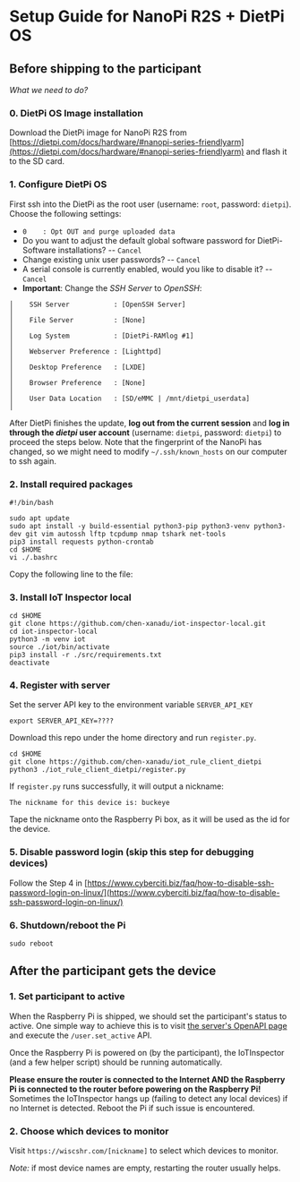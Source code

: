 # Setup Guide for NanoPi R2S + DietPi OS

## Before shipping to the participant

*What we need to do?*
### 0. DietPi OS Image installation

Download the DietPi image for NanoPi R2S from [https://dietpi.com/docs/hardware/#nanopi-series-friendlyarm](https://dietpi.com/docs/hardware/#nanopi-series-friendlyarm) and flash it to the SD card.


### 1. Configure DietPi OS

First ssh into the DietPi as the root user (username: `root`, password: `dietpi`). Choose the following settings:

- `0    : Opt OUT and purge uploaded data`
- Do you want to adjust the default global software password for DietPi-Software installations? -- `Cancel` 
- Change existing unix user passwords? -- `Cancel`
- A serial console is currently enabled, would you like to disable it? -- `Cancel`
- **Important**: Change the  *SSH Server* to *OpenSSH*:
```
│    SSH Server           : [OpenSSH Server]                                   │
│    File Server          : [None]                                             │
│    Log System           : [DietPi-RAMlog #1]                                 │
│    Webserver Preference : [Lighttpd]                                         │
│    Desktop Preference   : [LXDE]                                             │
│    Browser Preference   : [None]                                             │
│    User Data Location   : [SD/eMMC | /mnt/dietpi_userdata]                   │
```

After DietPi finishes the update, **log out from the current session** and **log in through the *dietpi* user account** (username: `dietpi`, password: `dietpi`) to proceed the steps below. Note that the fingerprint of the NanoPi has changed, so we might need to modify `~/.ssh/known_hosts` on our computer to ssh again.




### 2. Install required packages

```shell
#!/bin/bash

sudo apt update
sudo apt install -y build-essential python3-pip python3-venv python3-dev git vim autossh lftp tcpdump nmap tshark net-tools
pip3 install requests python-crontab
cd $HOME
vi ./.bashrc
```
Copy the following line to the file:


### 3. Install IoT Inspector local
```shell
cd $HOME
git clone https://github.com/chen-xanadu/iot-inspector-local.git
cd iot-inspector-local
python3 -m venv iot
source ./iot/bin/activate
pip3 install -r ./src/requirements.txt
deactivate
```

### 4. Register with server

Set the server API key to the environment variable `SERVER_API_KEY`
```shell
export SERVER_API_KEY=????
```

Download this repo under the home directory and run `register.py`.
```shell
cd $HOME
git clone https://github.com/chen-xanadu/iot_rule_client_dietpi
python3 ./iot_rule_client_dietpi/register.py
```
If `register.py` runs successfully, it will output a nickname:
```
The nickname for this device is: buckeye
```
Tape the nickname onto the Raspberry Pi box, as it will be used as the id for the device.


### 5. Disable password login (skip this step for debugging devices)

Follow the Step 4 in [https://www.cyberciti.biz/faq/how-to-disable-ssh-password-login-on-linux/](https://www.cyberciti.biz/faq/how-to-disable-ssh-password-login-on-linux/)


### 6. Shutdown/reboot the Pi
```shell
sudo reboot
```



## After the participant gets the device

### 1. Set participant to active

When the Raspberry Pi is shipped, we should set the participant's status to active. One simple way to achieve this is to visit [the server's OpenAPI page](https://wiscshr.com/docs#/default/set_active_user_set_active_post) and execute the `/user.set_active` API.

Once the Raspberry Pi is powered on (by the participant), the IoTInspector (and a few helper script) should be running automatically.

**Please ensure the router is connected to the Internet AND the Raspberry Pi is connected to the router before powering on the Raspberry Pi!**  Sometimes the IoTInspector hangs up (failing to detect any local devices) if no Internet is detected. Reboot the Pi if such issue is encountered.

### 2. Choose which devices to monitor



Visit `https://wiscshr.com/[nickname]` to select which devices to monitor.

*Note:* if most device names are empty, restarting the router usually helps. 
